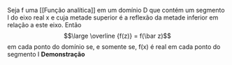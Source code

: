 Seja f uma [[Função analítica]] em um domínio D que contém um segmento I do eixo real x e cuja metade superior é a reflexão da metade inferior em relação a este eixo. Então
$$\large \overline {f(z)} = f(\bar z)$$
em cada ponto do domínio se, e somente se, f(x) é real em cada ponto do segmento I
**Demonstração**
	